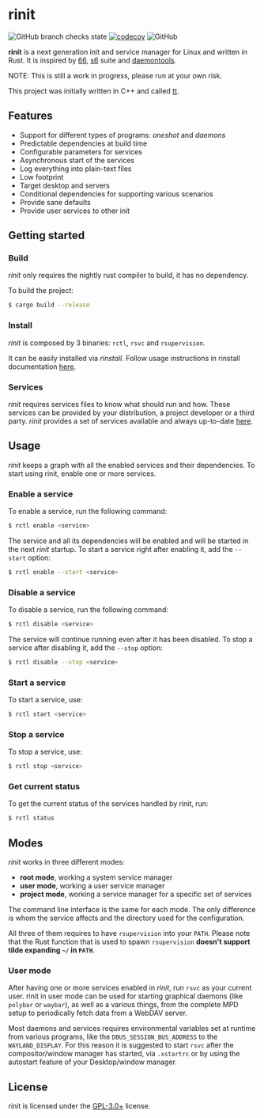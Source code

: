 # rinit

![GitHub branch checks state](https://img.shields.io/github/checks-status/rinit-org/rinit/main?logo=github)
[![codecov](https://codecov.io/gh/rinit-org/rinit/branch/main/graph/badge.svg?token=owkoG8w2UG)](https://codecov.io/gh/rinit-org/rinit)
![GitHub](https://img.shields.io/github/license/rinit-org/rinit?logo=github)

**rinit** is a next generation init and service manager for Linux and written in Rust.
It is inspired by [66](https://web.obarun.org/software/66),
[s6](https://skarnet.org/software/s6/) suite and [daemontools](http://cr.yp.to/daemontools.html).

NOTE: This is still a work in progress, please run at your own risk.

This project was initially written in C++ and called [tt](https://github.com/danyspin97/tt).

## Features

- Support for different types of programs: _oneshot_ and _daemons_
- Predictable dependencies at build time
- Configurable parameters for services
- Asynchronous start of the services
- Log everything into plain-text files
- Low footprint
- Target desktop and servers
- Conditional dependencies for supporting various scenarios
- Provide sane defaults
- Provide user services to other init

## Getting started

### Build

_rinit_ only requires the nightly rust compiler to build, it has no dependency.

To build the project:

```bash
$ cargo build --release
```

### Install

_rinit_ is composed by 3 binaries: `rctl`, `rsvc` and `rsupervision`.

It can be easily installed via *rinstall*. Follow usage instructions in rinstall documentation
[here](https://github.com/danyspin97/rinstall#usage).

### Services

_rinit_ requires services files to know what should run and how. These services can be provided
by your distribution, a project developer or a third party. _rinit_ provides a set of
services available and always up-to-date [here](https://github.com/rinit-org/rinit-services).

## Usage

_rinit_ keeps a graph with all the enabled services and their dependencies. To start using rinit,
enable one or more services.

### Enable a service

To enable a service, run the following command:

```bash
$ rctl enable <service>
```

The service and all its dependencies will be enabled and will be started in the next _rinit_
startup. To start a service right after enabling it, add the `--start` option:

```bash
$ rctl enable --start <service>
```

### Disable a service

To disable a service, run the following command:

```bash
$ rctl disable <service>
```

The service will continue running even after it has been disabled. To stop a service after
disabling it, add the `--stop` option:

```bash
$ rctl disable --stop <service>
```

### Start a service

To start a service, use:

```bash
$ rctl start <service>
```

### Stop a service

To stop a service, use:

```bash
$ rctl stop <service>
```

### Get current status

To get the current status of the services handled by rinit, run:

```bash
$ rctl status
```

## Modes

_rinit_ works in three different modes:

- **root mode**, working a system service manager
- **user mode**, working a user service manager
- **project mode**, working a service manager for a specific set of services

The command line interface is the same for each mode. The only difference is whom the service
affects and the directory used for the configuration.

All three of them requires to have `rsupervision` into your `PATH`. Please note that the Rust
function that is used to spawn `rsupervision` **doesn't support tilde expanding `~/` in `PATH`**.

### User mode

After having one or more services enabled in _rinit_, run `rsvc` as your current user. rinit
in user mode can be used for starting graphical daemons (like `polybar` or `waybar`), as
well as a various things, from the complete MPD setup to periodically fetch data from a
WebDAV server.

Most daemons and services requires environmental variables set at runtime from various programs,
like the `DBUS_SESSION_BUS_ADDRESS` to the `WAYLAND_DISPLAY`. For this reason it is suggested
to start `rsvc` after the compositor/window manager has started, via `.xstartrc` or
by using the autostart feature of your Desktop/window manager.

## License

rinit is licensed under the [GPL-3.0+](/LICENSE.md) license.

